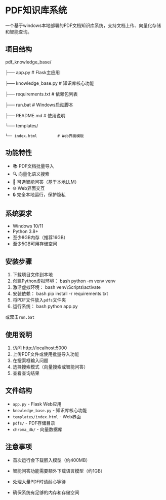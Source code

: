# PDF知识库系统

一个基于windows本地部署的PDF文档知识库系统，支持文档上传、向量化存储和智能查询。

## 项目结构
pdf_knowledge_base/

├── app.py                 # Flask主应用

├── knowledge_base.py      # 知识库核心功能

├── requirements.txt       # 依赖包列表

├── run.bat               # Windows启动脚本

├── README.md             # 使用说明

└── templates/

    └── index.html         # Web界面模板

    


## 功能特性

- 📚 PDF文档批量导入
- 🔍 向量化语义搜索
- 🤖 可选智能问答（基于本地LLM）
- 🌐 Web界面交互
- 🔒 完全本地运行，保护隐私

## 系统要求

- Windows 10/11
- Python 3.8+
- 至少8GB内存（推荐16GB）
- 至少5GB可用存储空间

## 安装步骤

1. 下载项目文件到本地
2. 创建Python虚拟环境：
   bash
   python -m venv venv
3. 激活虚拟环境：
   bash
   venv\Scripts\activate
4. 安装依赖：
   bash
   pip install -r requirements.txt
5. 将PDF文件放入`pdfs`文件夹
6. 运行系统：
   bash
   python app.py

或双击`run.bat`

## 使用说明

1. 访问 http://localhost:5000
2. 上传PDF文件或使用批量导入功能
3. 在搜索框输入问题
4. 选择搜索模式（向量搜索或智能问答）
5. 查看查询结果

## 文件结构

- `app.py` - Flask Web应用
- `knowledge_base.py` - 知识库核心功能
- `templates/index.html` - Web界面
- `pdfs/` - PDF存储目录
- `chroma_db/` - 向量数据库

## 注意事项

- 首次运行会下载嵌入模型（约400MB）
- 智能问答功能需要额外下载语言模型（约1GB）
- 处理大量PDF时请耐心等待

- 确保系统有足够的内存和存储空间


